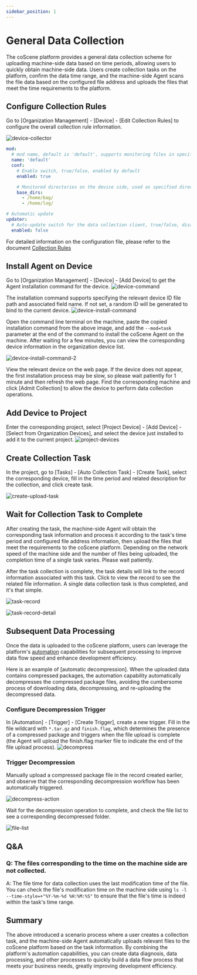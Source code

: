 ```yaml
---
sidebar_position: 1
---
```


# General Data Collection

The coScene platform provides a general data collection scheme for uploading machine-side data based on time periods, allowing users to quickly obtain machine-side data. Users create collection tasks on the platform, confirm the data time range, and the machine-side Agent scans the file data based on the configured file address and uploads the files that meet the time requirements to the platform.

## Configure Collection Rules

Go to [Organization Management] - [Device] - [Edit Collection Rules] to configure the overall collection rule information.

![device-collector](./img/common-task-1.png)

```yaml
mod:
  # mod name, default is 'default', supports monitoring files in specified directories on the device side, contact Kexing for custom versions
  name: 'default'
  conf:
    # Enable switch, true/false, enabled by default
    enabled: true

    # Monitored directories on the device side, used as specified directories for data collection tasks and rule collection in the project
    base_dirs:
      - /home/bag/
      - /home/log/

# Automatic update
updater:
  # Auto-update switch for the data collection client, true/false, disabled by default
  enabled: false
```

For detailed information on the configuration file, please refer to the document [Collection Rules](../4-recipes/device/4-device-collector.md)

## Install Agent on Device

Go to [Organization Management] - [Device] - [Add Device] to get the Agent installation command for the device.
![device-command](./img/common-task-2.png)

The installation command supports specifying the relevant device ID file path and associated field name. If not set, a random ID will be generated to bind to the current device.
![device-install-command](./img/device-install-command.png)

Open the command line terminal on the machine, paste the copied installation command from the above image, and add the `--mod=task` parameter at the end of the command to install the coScene Agent on the machine. After waiting for a few minutes, you can view the corresponding device information in the organization device list.

![device-install-command-2](./img/device-install-command-2.png)

View the relevant device on the web page. If the device does not appear, the first installation process may be slow, so please wait patiently for 1 minute and then refresh the web page. Find the corresponding machine and click [Admit Collection] to allow the device to perform data collection operations.

## Add Device to Project

Enter the corresponding project, select [Project Device] - [Add Device] - [Select from Organization Devices], and select the device just installed to add it to the current project.
![project-devices](./img/project-devices.png)

## Create Collection Task

In the project, go to [Tasks] - [Auto Collection Task] - [Create Task], select the corresponding device, fill in the time period and related description for the collection, and click create task.

![create-upload-task](./img/upload-task.png)

## Wait for Collection Task to Complete

After creating the task, the machine-side Agent will obtain the corresponding task information and process it according to the task's time period and configured file address information, then upload the files that meet the requirements to the coScene platform. Depending on the network speed of the machine side and the number of files being uploaded, the completion time of a single task varies. Please wait patiently.

After the task collection is complete, the task details will link to the record information associated with this task. Click to view the record to see the related file information. A single data collection task is thus completed, and it's that simple.

![task-record](./img/task-record.png)

![task-record-detail](./img/task-record-detail.png)

## Subsequent Data Processing

Once the data is uploaded to the coScene platform, users can leverage the platform's [automation](../4-recipes/12-action/1-quickstart.md) capabilities for subsequent processing to improve data flow speed and enhance development efficiency.

Here is an example of [automatic decompression]. When the uploaded data contains compressed packages, the automation capability automatically decompresses the compressed package files, avoiding the cumbersome process of downloading data, decompressing, and re-uploading the decompressed data.

### Configure Decompression Trigger

In [Automation] - [Trigger] - [Create Trigger], create a new trigger. Fill in the file wildcard with `*.tar.gz` and `finish.flag`, which determines the presence of a compressed package and triggers when the file upload is complete (the Agent will upload the finish.flag marker file to indicate the end of the file upload process).
![decompress](./img/decompress-files.png)

### Trigger Decompression

Manually upload a compressed package file in the record created earlier, and observe that the corresponding decompression workflow has been automatically triggered.

![decompress-action](./img/decompress-action.png)

Wait for the decompression operation to complete, and check the file list to see a corresponding decompressed folder.

![file-list](./img/files-list.png)

## Q&A

### Q: The files corresponding to the time on the machine side are not collected.

A: The file time for data collection uses the last modification time of the file. You can check the file's modification time on the machine side using `ls -l --time-style=+"%Y-%m-%d %H:%M:%S"` to ensure that the file's time is indeed within the task's time range.

## Summary

The above introduced a scenario process where a user creates a collection task, and the machine-side Agent automatically uploads relevant files to the coScene platform based on the task information. By combining the platform's automation capabilities, you can create data diagnosis, data processing, and other processes to quickly build a data flow process that meets your business needs, greatly improving development efficiency.
